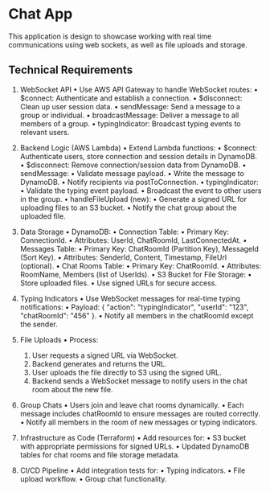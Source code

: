 # Chat App

This application is design to showcase working with real time communications using web sockets, as well as file uploads and storage.

## Technical Requirements

1. WebSocket API
   • Use AWS API Gateway to handle WebSocket routes:
   • $connect: Authenticate and establish a connection.
   • $disconnect: Clean up user session data.
   • sendMessage: Send a message to a group or individual.
   • broadcastMessage: Deliver a message to all members of a group.
   • typingIndicator: Broadcast typing events to relevant users.

2. Backend Logic (AWS Lambda)
   • Extend Lambda functions:
   • $connect: Authenticate users, store connection and session details in DynamoDB.
   • $disconnect: Remove connection/session data from DynamoDB.
   • sendMessage:
   • Validate message payload.
   • Write the message to DynamoDB.
   • Notify recipients via postToConnection.
   • typingIndicator:
   • Validate the typing event payload.
   • Broadcast the event to other users in the group.
   • handleFileUpload (new):
   • Generate a signed URL for uploading files to an S3 bucket.
   • Notify the chat group about the uploaded file.

3. Data Storage
   • DynamoDB:
   • Connection Table:
   • Primary Key: ConnectionId.
   • Attributes: UserId, ChatRoomId, LastConnectedAt.
   • Messages Table:
   • Primary Key: ChatRoomId (Partition Key), MessageId (Sort Key).
   • Attributes: SenderId, Content, Timestamp, FileUrl (optional).
   • Chat Rooms Table:
   • Primary Key: ChatRoomId.
   • Attributes: RoomName, Members (list of UserIds).
   • S3 Bucket for File Storage:
   • Store uploaded files.
   • Use signed URLs for secure access.

4. Typing Indicators
   • Use WebSocket messages for real-time typing notifications:
   • Payload: { "action": "typingIndicator", "userId": "123", "chatRoomId": "456" }.
   • Notify all members in the chatRoomId except the sender.

5. File Uploads
   • Process:

   1. User requests a signed URL via WebSocket.
   2. Backend generates and returns the URL.
   3. User uploads the file directly to S3 using the signed URL.
   4. Backend sends a WebSocket message to notify users in the chat room about the new file.

6. Group Chats
   • Users join and leave chat rooms dynamically.
   • Each message includes chatRoomId to ensure messages are routed correctly.
   • Notify all members in the room of new messages or typing indicators.

7. Infrastructure as Code (Terraform)
   • Add resources for:
   • S3 bucket with appropriate permissions for signed URLs.
   • Updated DynamoDB tables for chat rooms and file storage metadata.

8. CI/CD Pipeline
   • Add integration tests for:
   • Typing indicators.
   • File upload workflow.
   • Group chat functionality.
